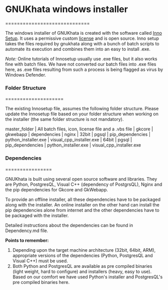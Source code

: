 # GNUKhata windows installer
=============================

The windows installer of GNUKhata is created with the software called [Inno Setup](https://jrsoftware.org/isinfo.php). It 
uses a permissive custom [license](https://github.com/jrsoftware/issrc/blob/main/license.txt) and is open source. Inno setup 
takes the files required by gnukhata along with a bunch of batch scripts to automate its execution and combines them into an 
easy to install .exe.

_Note:_ Online tutorials of Innosetup usually use .exe files, but it also works fine with batch files. We have not converted our batch files 
into .exe files here, as .exe files resulting from such a process is being flagged as virus by Windows Defender.

### Folder Structure
====================

The existing Innosetup file, assumes the following folder structure. Please update the Innosetup file based on your folder structure when working
on the installer (the same folder structure is not mandatory).

master_folder
	| All batch files, icon, license file and a .vbs file
	| gkcore
	| gkwebapp
	| dependencies
		| nginx
		| 32bit
			| pgsql
			| pip_dependencies
			| python_installer.exe
			| visual_cpp_installer.exe
		| 64bit
			| pgsql
			| pip_dependencies
			| python_installer.exe
			| visual_cpp_installer.exe

### Dependencies
================

GNUKhata is built using several open source software and libraries. They are Python, PostgresQL, Visual C++ (dependency of PostgrsQL), Nginx 
and the pip dependencies for Gkcore and GkWebapp.

To provide an offline installer, all these dependencies have to be packaged along with the installer. An online installer on the other hand
can install the pip dependencies alone from internet and the other dependencies have to be packaged with the installer.

Detailed instructions about the dependencies can be found in Dependency.md file.

**Points to remember:**
1. Depending upon the target machine architecture (32bit, 64bit, ARM), appropriate versions of the dependencies (Python, PostgresQL and Visual C++)
must be used.
2. Both Python and PostgresQL are available as pre compiled binaries (light weight, hard to configure) and installers (heavy, easy to use). 
Based on our comfort we have used Python's installer and PostgresQL's pre compiled binaries here.



